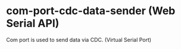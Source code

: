 # com-port-cdc-data-sender (Web Serial API)
Com port is used to send data via CDC. (Virtual Serial Port)
